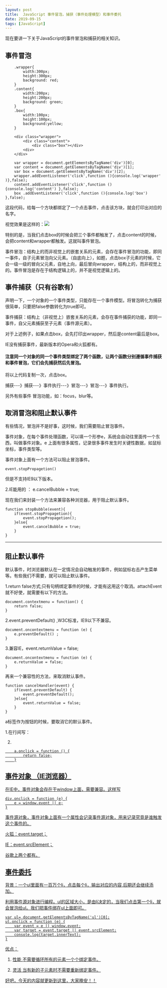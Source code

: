 ```yaml
---
layout: post
title:  JavaScript 事件冒泡，捕获（事件处理模型）和事件委托
date: 2019-09-15
tags: [JavaScript]
---
```


现在要讲一下关于JavaScript的事件冒泡和捕获的相关知识。

## 事件冒泡
		.wrapper{
			width:300px;
			height:300px;
			background: red;
		}
		.content{
			width:200px;
			height:200px;
			background: green;
		}
		.box{
			width:100px;
			height:100px;
			background:yellow;
		}

		<div class="wrapper">
			<div class="content">
				<div class="box"></div>
			<div>
		</div>	
		
		var wrapper = document.getElementsByTagName('div')[0];
		var content = document.getElementsByTagName('div')[1];
		var box = document.getElementsByTagName('div')[2];
		wrapper.addEventListener('click',function (){console.log('wrapper' )},false);
		content.addEventListener('click',function (){console.log('content') },false);
		box .addEventListener('click',function (){console.log('box') },false);

这段代码，给每一个方块都绑定了一个点击事件，点击该方块，就会打印出对应的名字。

视觉效果是这样的：<img src="http://os310ujuc.bkt.clouddn.com/blog12.PNG">

特别的是，当我们点击box的时候会把三个事件都触发了，点击content的时候，会把content和wrapper都触发。这就叫事件冒泡。

事件冒泡：结构上的而非视觉上的嵌套关系的元素，会存在事件冒泡的功能，即同一事件，自子元素冒泡向父元素。（自底向上），如题，点击box子元素的时候，它会一级一级的冒向父元素，自地上向，最后冒向wrapper，结构上的，而非视觉上的。事件冒泡是存在于结构逻辑上的，并不是视觉逻辑上的。

## 事件捕获（只有谷歌有）

声明一下，一个对象的一个事件类型，只能存在一个事件模型。将冒泡转化为捕获很简单，只要把false参数转化为true即可。

事件捕获：结构上（非视觉上）嵌套关系的元素，会存在事件捕获的功能，即同一事件，自父元素捕获至子元素（事件源元素）。

对于上述例子，如果点击box，会先打印出wrapper，然后是content最后是box。

IE没有捕获事件，最新版本的Opera和火狐都有。

#### 注意同一个对象的同一个事件类型绑定了两个函数，让两个函数分别遵循事件捕获和事件冒泡，它们会先捕获然后先冒泡。

将以上代码复制一次，点击box。

捕获---》捕获---》事件执行---》冒泡---》冒泡---》事件执行。

另外有些事件 冒泡功能，如：focus，blur等。

## 取消冒泡和阻止默认事件

有些情况，冒泡并不是好事，这时候，我们需要阻止冒泡事件。

事件对象，在每个事件处理函数，可以填一个形参e，系统会自动往里面传一个东西，叫做事件对象。e 上面有很多属性，记录很多事件发生时关键性数据，如鼠标坐标，事件类型等。

事件对象上面有一个方法可以阻止冒泡事件。

	event.stopPropagetion()

但是不支持IE9以下版本。

2.IE能用的 ： e.cancelBubble = true;

现在我们来封装一个方法来兼容各种浏览器，用于阻止默认事件。

	function stopBubble(event){
		if(event.stopPropagetion){
			event.stopPropagetion();
		}else{
			event.cancelBubble = true;
		}
	}

------------------

## 阻止默认事件

默认事件，时浏览器默认在一定情况会自动触发的事件，例如鼠标右击产生菜单等。有些我们不需要，就可以阻止默认事件。

1.return false方式;只有句柄绑定事件的时候，才能有这用这个取消。attachEvent就不好使，就需要有以下的方法。

	document.contextmenu = function() {
		return false;
	}

2.event.preventDefault() ,W3C标准，IE9以下不兼容。 

	document.oncontextmenu = function (e) {
		e.preventDefault() ;
	}

3.兼容IE，event.returnValue = false;

	document.oncontextmenu = function (e) {
		e.returnValue = false;
	}

再来一个兼容性的方法，来取消默认事件。

	function cancelHandler(event) {
		if(event.preventDefault) {
			event.preventDefault();
		}else{
			event.returnValue = false;
		}
	}
	
a标签作为按钮的时候，要取消它的默认事件。

1.在行间写：<a href="javascript:void(false)//相当于写返回值 return false">

2.

		a.onclick = function () {
			return false;
		}

## 事件对象 （IE浏览器）

在IE中，事件对象会存在于window上面，需要兼容。这样写

	div.onclick = function (e) {
		e = window.event || e;
	}

事件源对象，事件对象上面有一个属性会记录事件源对象，用来记录究竟是谁触发这个事件的。

火狐：event.target；

IE：event.srcElement；

谷歌上两个都有。

## 事件委托 

背景：一个ul里面有一百万个li，点击每个li，输出对应的内容,后期还会继续添加。

利用事件源对象进行编程。ul的区域大小，是由li决定的，当我们点击第一个li，就会冒泡给ul。我们把事件绑在ul上面即可。

	var ul= document.getElementsByTagName('ul')[0];
	ul.onclick = function (e) {
		var event = e || window.event;
		var target = event.target || event.srcElement;
		console.log(target.innerText);
	}

优点：

1. 性能 不需要循环所有的元素一个个绑定事件。

2. 灵活 当有新的子元素时不需要重新绑定事件。

好吧，今天的内容就更新到这里，大家晚安！！